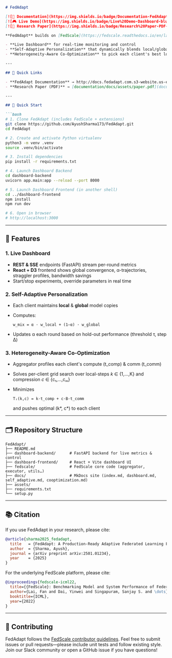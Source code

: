 ````markdown
# FedAdapt

[![📖 Documentation](https://img.shields.io/badge/Documentation-FedAdapt-brightgreen?style=for-the-badge&logo=read-the-docs)](http://docs.fedadapt.com.s3-website.us-east-2.amazonaws.com/)  
[![🎮 Live Demo](https://img.shields.io/badge/Live%20Demo-Dashboard-blue?style=for-the-badge&logo=aws)](https://main.d2wox4wfo4y7ac.amplifyapp.com/)  
[![📄 Research Paper](https://img.shields.io/badge/Research%20Paper-PDF-orange?style=for-the-badge&logo=arxiv)](documentation/docs/assets/paper.pdf)

**FedAdapt** builds on [FedScale](https://fedscale.readthedocs.io/en/latest/) to deliver three production-ready extensions for Federated Learning:

- **Live Dashboard** for real-time monitoring and control  
- **Self-Adaptive Personalization** that dynamically blends local/global models per client  
- **Heterogeneity-Aware Co-Optimization** to pick each client's best local-step & compression ratio  

---

## 🔗 Quick Links

- **FedAdapt Documentation** → http://docs.fedadapt.com.s3-website.us-east-2.amazonaws.com/  
- **Research Paper (PDF)** → [documentation/docs/assets/paper.pdf](documentation/docs/assets/paper.pdf)  

---

## 🚀 Quick Start

```bash
# 1. Clone FedAdapt (includes FedScale + extensions)
git clone https://github.com/AyushSharma173/FedAdapt.git
cd FedAdapt

# 2. Create and activate Python virtualenv
python3 -m venv .venv
source .venv/bin/activate

# 3. Install dependencies
pip install -r requirements.txt

# 4. Launch Dashboard Backend
cd dashboard-backend
uvicorn app.main:app --reload --port 8000

# 5. Launch Dashboard Frontend (in another shell)
cd ../dashboard-frontend
npm install
npm run dev

# 6. Open in browser
# http://localhost:3000
````

---

## 📑 Features

### 1. Live Dashboard

* **REST & SSE** endpoints (FastAPI) stream per-round metrics
* **React + D3** frontend shows global convergence, α-trajectories, straggler profiles, bandwidth savings
* Start/stop experiments, override parameters in real time

### 2. Self-Adaptive Personalization

* Each client maintains **local** & **global** model copies

* Computes:

  ```text
  w_mix = α · w_local + (1–α) · w_global
  ```

* Updates α each round based on hold-out performance (threshold τ, step Δ)

### 3. Heterogeneity-Aware Co-Optimization

* Aggregator profiles each client's compute (t\_comp) & comm (t\_comm)
* Solves per-client grid search over local-steps *k* ∈ {1,…,K} and compression *c* ∈ {c₁,…,cₘ}
* Minimizes

  ```text
  Tᵢ(k,c) = k·t_comp + c·B·t_comm
  ```

  and pushes optimal (k\*, c\*) to each client

---

## 🗂 Repository Structure

```text
FedAdapt/
├── README.md
├── dashboard-backend/      # FastAPI backend for live metrics & control
├── dashboard-frontend/     # React + Vite dashboard UI
├── fedscale/               # FedScale core code (aggregator, executor, utils…)
├── docs/                   # MkDocs site (index.md, dashboard.md, self_adaptive.md, cooptimization.md)
├── assets/
├── requirements.txt
└── setup.py
```

---

## 📚 Citation

If you use FedAdapt in your research, please cite:

```bibtex
@article{sharma2025_fedadapt,
  title   = {FedAdapt: A Production-Ready Adaptive Federated Learning Framework},
  author  = {Sharma, Ayush},
  journal = {arXiv preprint arXiv:2501.01234},
  year    = {2025}
}
```

For the underlying FedScale platform, please cite:

```bibtex
@inproceedings{fedscale-icml22,
  title={{FedScale}: Benchmarking Model and System Performance of Federated Learning at Scale},
  author={Lai, Fan and Dai, Yinwei and Singapuram, Sanjay S. and \dots},
  booktitle={ICML},
  year={2022}
}
```

---

## 🤝 Contributing

FedAdapt follows the [FedScale contributor guidelines](https://github.com/SymbioticLab/FedScale).
Feel free to submit issues or pull requests—please include unit tests and follow existing style.
Join our Slack community or open a GitHub issue if you have questions!

```
```
